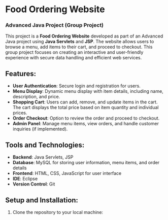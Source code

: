 # Food Ordering Website

### Advanced Java Project (Group Project)

This project is a **Food Ordering Website** developed as part of an Advanced Java project using **Java Servlets** and **JSP**. The website allows users to browse a menu, add items to their cart, and proceed to checkout. This group project focuses on creating an interactive and user-friendly experience with secure data handling and efficient web services.

## Features:
- **User Authentication**: Secure login and registration for users.
- **Menu Display**: Dynamic menu display with item details, including name, description, and price.
- **Shopping Cart**: Users can add, remove, and update items in the cart. The cart displays the total price based on item quantity and individual prices.
- **Order Checkout**: Option to review the order and proceed to checkout.
- **Admin Panel**: Manage menu items, view orders, and handle customer inquiries (if implemented).

## Tools and Technologies:
- **Backend**: Java Servlets, JSP
- **Database**: MySQL for storing user information, menu items, and order details
- **Frontend**: HTML, CSS, JavaScript for user interface
- **IDE**: Eclipse
- **Version Control**: Git

## Setup and Installation:
1. Clone the repository to your local machine:
